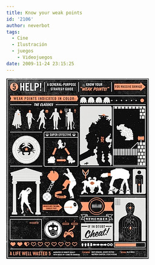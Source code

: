```yaml
---
title: Know your weak points
id: '2106'
author: neverbot
tags:
  - Cine
  - Ilustración
  - juegos
    - Videojuegos
date: 2009-11-24 23:15:25
---
```


![200911242314.jpg](./know-your-weak-points/200911242314.jpg)